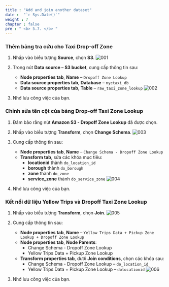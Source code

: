 ```yaml
---
title : "Add and join another dataset"
date :  "`r Sys.Date()`" 
weight : 7
chapter : false
pre : " <b> 5.7. </b> "
---
```

### Thêm bảng tra cứu cho Taxi Drop-off Zone

1. Nhấp vào biểu tượng **Source**, chọn **S3**.
![001](../../images/5.transforming/5.7/001.png)

2. Trong nút **Data source – S3 bucket**, cung cấp thông tin sau:
   - **Node properties tab**, **Name** – `Dropoff Zone Lookup`
   - **Data source properties tab**, **Database** – `nyctaxi_db`
   - **Data source properties tab**, **Table** – `raw_taxi_zone_lookup`
![002](../../images/5.transforming/5.7/002.png)

3. Nhớ lưu công việc của bạn.

### Chỉnh sửa tên cột của bảng Drop-off Taxi Zone Lookup

1. Đảm bảo rằng nút **Amazon S3 - Dropoff Zone Lookup** đã được chọn.
2. Nhấp vào biểu tượng **Transform**, chọn **Change Schema**.
![003](../../images/5.transforming/5.7/003.png)

3. Cung cấp thông tin sau:
   - **Node properties tab**, **Name** – `Change Schema - Dropoff Zone Lookup`
   - **Transform tab**, sửa các khóa mục tiêu:
     - **locationid** thành `do_location_id`
     - **borough** thành `do_borough`
     - **zone** thành `do_zone`
     - **service_zone** thành `do_service_zone`
![004](../../images/5.transforming/5.7/004.png)

4. Nhớ lưu công việc của bạn.

### Kết nối dữ liệu Yellow Trips và Dropoff Taxi Zone Lookup

1. Nhấp vào biểu tượng **Transform**, chọn **Join**.
![005](../../images/5.transforming/5.7/005.png)

2. Cung cấp thông tin sau:
   - **Node properties tab**, **Name** – `Yellow Trips Data + Pickup Zone Lookup + Dropoff Zone Lookup`
   - **Node properties tab**, **Node Parents**:
     - Change Schema - Dropoff Zone Lookup
     - Yellow Trips Data + Pickup Zone Lookup
   - **Transform properties tab**, dưới **Join conditions**, chọn các khóa sau:
     - Change Schema - Dropoff Zone Lookup – `do_location_id`
     - Yellow Trips Data + Pickup Zone Lookup – `dolocationid`
   ![006](../../images/5.transforming/5.7/006.png)

3. Nhớ lưu công việc của bạn.
